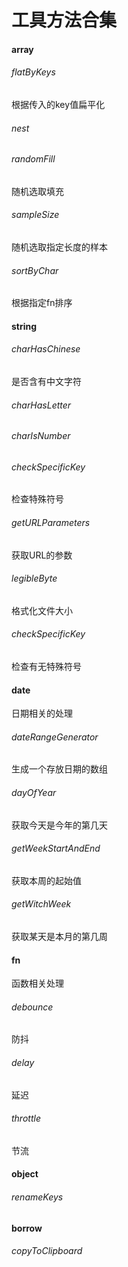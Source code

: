 # 工具方法合集

#### array
###### flatByKeys
 根据传入的key值扁平化 
###### nest
###### randomFill
 随机选取填充
###### sampleSize
 随机选取指定长度的样本
###### sortByChar
 根据指定fn排序
#### string
###### charHasChinese
是否含有中文字符
###### charHasLetter
###### charIsNumber
###### checkSpecificKey
 检查特殊符号
###### getURLParameters
 获取URL的参数
###### legibleByte 
 格式化文件大小
###### checkSpecificKey
 检查有无特殊符号
#### date
日期相关的处理
###### dateRangeGenerator
 生成一个存放日期的数组
###### dayOfYear
 获取今天是今年的第几天
###### getWeekStartAndEnd
 获取本周的起始值
###### getWitchWeek
 获取某天是本月的第几周
#### fn
函数相关处理
###### debounce
防抖
######  delay
延迟
###### throttle
节流
#### object
###### renameKeys
####  borrow
###### copyToClipboard

